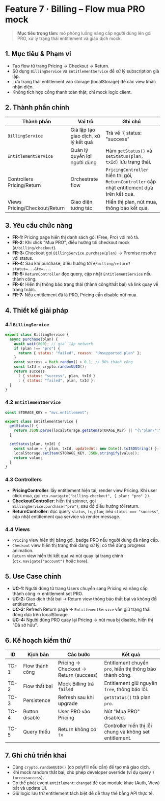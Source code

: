 # Feature 7 · Billing – Flow mua PRO mock

> **Mục tiêu trọng tâm:** mô phỏng luồng nâng cấp người dùng lên gói PRO, xử lý trạng thái entitlement và giao dịch mock.

## 1. Mục tiêu & Phạm vi
- Tạo flow từ trang Pricing → Checkout → Return.
- Sử dụng `BillingService` và `EntitlementService` để xử lý subscription giả lập.
- Lưu trạng thái entitlement vào storage (localStorage) để các view khác nhận diện.
- Không tích hợp cổng thanh toán thật; chỉ mock logic client.

## 2. Thành phần chính
| Thành phần | Vai trò | Ghi chú |
| --- | --- | --- |
| `BillingService` | Giả lập tạo giao dịch, xử lý kết quả | Trả về `{ status: "success" | "failed", txId }` sau khi chờ Promise. |
| `EntitlementService` | Quản lý quyền lợi người dùng | Hàm `getStatus()` và `setStatus(plan, txId)` lưu trạng thái. |
| Controllers Pricing/Return | Orchestrate flow | `PricingController` hiển thị gói, `ReturnController` cập nhật entitlement dựa trên kết quả. |
| Views Pricing/Checkout/Return | Giao diện tương tác | Hiển thị plan, nút mua, thông báo kết quả.

## 3. Yêu cầu chức năng
- **FR-1:** Pricing page hiển thị danh sách gói (Free, Pro) với mô tả.
- **FR-2:** Khi click "Mua PRO", điều hướng tới checkout mock (`#/billing/checkout`).
- **FR-3:** Checkout gọi `BillingService.purchase(plan)` → Promise resolve với status.
- **FR-4:** Sau khi purchase, điều hướng tới `#/billing/return?status=...&tx=...`.
- **FR-5:** `ReturnController` đọc query, cập nhật `EntitlementService` nếu thành công.
- **FR-6:** Hiển thị thông báo trạng thái (thành công/thất bại) và link quay về trang trước.
- **FR-7:** Nếu entitlement đã là PRO, Pricing cần disable nút mua.

## 4. Thiết kế giải pháp
### 4.1 `BillingService`
```js
export class BillingService {
  async purchase(plan) {
    await wait(800); // giả lập network
    if (plan !== "pro") {
      return { status: "failed", reason: "Unsupported plan" };
    }
    const success = Math.random() > 0.1; // 90% thành công
    const txId = crypto.randomUUID();
    return success
      ? { status: "success", plan, txId }
      : { status: "failed", plan, txId };
  }
}
```

### 4.2 `EntitlementService`
```js
const STORAGE_KEY = "mvc.entitlement";

export class EntitlementService {
  getStatus() {
    return JSON.parse(localStorage.getItem(STORAGE_KEY) || "{\"plan\":\"free\"}");
  }

  setStatus(plan, txId) {
    const value = { plan, txId, updatedAt: new Date().toISOString() };
    localStorage.setItem(STORAGE_KEY, JSON.stringify(value));
    return value;
  }
}
```

### 4.3 Controllers
- **PricingController**: lấy entitlement hiện tại, render view Pricing. Khi user click mua, gọi `ctx.navigate("billing-checkout", { plan: "pro" })`.
- **CheckoutController**: hiển thị spinner, gọi `BillingService.purchase("pro")`, sau đó điều hướng tới return.
- **ReturnController**: đọc query `status`, `tx`, `plan`; nếu `status === "success"`, cập nhật entitlement qua service và render message.

### 4.4 Views
- `Pricing` view hiển thị bảng gói, badge PRO nếu người dùng đã nâng cấp.
- `Checkout` view hiển thị trạng thái đang xử lý; có thể dùng progress animation.
- `Return` view hiển thị kết quả và nút quay lại trang chính (`ctx.navigate("account")` hoặc `home`).

## 5. Use Case chính
- **UC-1:** Người dùng từ trang Users chuyển sang Pricing và nâng cấp thành công → entitlement set PRO.
- **UC-2:** Giao dịch thất bại → Return view thông báo thất bại và không đổi entitlement.
- **UC-3:** Refresh Return page → `EntitlementService` vẫn giữ trạng thái đúng dựa trên localStorage.
- **UC-4:** Người dùng PRO quay lại Pricing → nút mua bị disable, hiển thị "Đã sở hữu".

## 6. Kế hoạch kiểm thử
| ID | Kịch bản | Các bước | Kết quả |
| --- | --- | --- | --- |
| TC-1 | Flow thành công | Pricing → Checkout → Return (success) | Entitlement chuyển `pro`, hiển thị thông báo thành công. |
| TC-2 | Flow thất bại | Mock Billing trả `failed` | Entitlement giữ nguyên `free`, thông báo lỗi. |
| TC-3 | Persistence | Refresh sau khi upgrade | `getStatus()` trả plan `pro`. |
| TC-4 | Button disable | User PRO vào Pricing | Nút "Mua PRO" disabled. |
| TC-5 | Query thiếu | Return không có `tx` | Controller hiển thị lỗi chung và không set entitlement. |

## 7. Ghi chú triển khai
- Dùng `crypto.randomUUID()` (có polyfill nếu cần) để tạo mã giao dịch.
- Khi mock random thất bại, cho phép developer override (ví dụ query `?force=success`).
- Có thể phát event `entitlement:changed` để các module khác (Auth, View) bắt và update UI.
- Giữ logic lưu trữ entitlement tách biệt để dễ thay thế bằng API thực tế.

